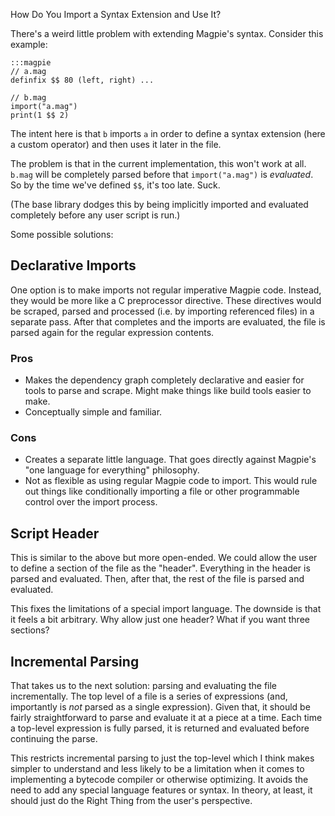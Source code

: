 How Do You Import a Syntax Extension and Use It?

There's a weird little problem with extending Magpie's syntax. Consider this
example:

    :::magpie
    // a.mag
    definfix $$ 80 (left, right) ...

    // b.mag
    import("a.mag")
    print(1 $$ 2)

The intent here is that `b` imports `a` in order to define a syntax extension
(here a custom operator) and then uses it later in the file.

The problem is that in the current implementation, this won't work at all. `b.mag` will be completely parsed before that `import("a.mag")` is *evaluated*. So by the time we've defined `$$`, it's too late. Suck.

(The base library dodges this by being implicitly imported and evaluated completely before any user script is run.)

Some possible solutions:

## Declarative Imports

One option is to make imports not regular imperative Magpie code. Instead, they would be more like a C preprocessor directive. These directives would be scraped, parsed and processed (i.e. by importing referenced files) in a separate pass. After that completes and the imports are evaluated, the file is parsed again for the regular expression contents.

### Pros

*   Makes the dependency graph completely declarative and easier for tools to
    parse and scrape. Might make things like build tools easier to make.
*   Conceptually simple and familiar.

### Cons

*   Creates a separate little language. That goes directly against Magpie's
    "one language for everything" philosophy.
*   Not as flexible as using regular Magpie code to import. This would rule out
    things like conditionally importing a file or other programmable control
    over the import process.

## Script Header

This is similar to the above but more open-ended. We could allow the user to
define a section of the file as the "header". Everything in the header is parsed and evaluated. Then, after that, the rest of the file is parsed and evaluated.

This fixes the limitations of a special import language. The downside is that it
feels a bit arbitrary. Why allow just one header? What if you want three sections?

## Incremental Parsing

That takes us to the next solution: parsing and evaluating the file incrementally. The top level of a file is a series of expressions (and, importantly is *not* parsed as a single expression). Given that, it should be
fairly straightforward to parse and evaluate it at a piece at a time. Each time
a top-level expression is fully parsed, it is returned and evaluated before
continuing the parse.

This restricts incremental parsing to just the top-level which I think makes simpler to understand and less likely to be a limitation when it comes to implementing a bytecode compiler or otherwise optimizing. It avoids the need to add any special language features or syntax. In theory, at least, it should just do the Right Thing from the user's perspective.

